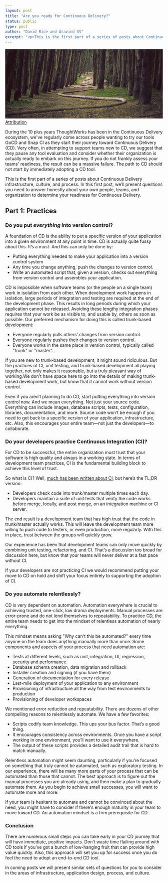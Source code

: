 ```yaml
---
layout: post
title: "Are you ready for Continuous Delivery?"
status: public
type: post
author: "David Rice and Aravind SV"
excerpt: "<p>This is the first part of a series of posts about Continuous Delivery infrastructure, culture, and process. In this first post, we’ll present questions you need to answer honestly about your own people, teams, and organization to determine your readiness for Continuous Delivery.</p>"
---
```


<div class="header-img">
  <img src="/images/blog/are-you-ready-for-continuous-delivery/woodline.jpeg" alt="Ready for Continuous Delivery?"></img>
  <span class="attribution"><a target="_blank" href="https://commons.wikimedia.org/wiki/File:Wood-snake(byJamesForbes).JPG">Attribution</a></span>
</div>

During the 10 plus years ThoughtWorks has been in the Continuous Delivery ecosystem, we've regularly come across people
wanting to try our tools GoCD and Snap CI as they start their journey toward Continuous Delivery (CD). Very often,
in attempting to support teams new to CD, we suggest that they pause any tool evaluation and consider whether their
organization is actually ready to embark on this journey. If you do not frankly assess your teams' readiness, the result
can be a massive failure. The path to CD should not start by immediately adopting a CD tool.

This is the first part of a series of posts about Continuous Delivery infrastructure, culture, and process. In this
first post, we’ll present questions you need to answer honestly about your own people, teams, and organization to
determine your readiness for Continuous Delivery.

## Part 1: Practices

### Do you put <em>everything</em> into version control?

A foundation of CD is the ability to put a specific version of your application into a given environment at any point in
time. CD is actually quite fussy about this. It’s a must. And this can only be done by:

- Putting everything needed to make your application into a version control system 
- Any time you change anything, push the changes to version control. 
- Write an automated script that, given a version, checks out everything from version control and assembles your application. 

CD is impossible when software teams (or the people on a single team) work in isolation from each other. When
development work happens in isolation, large periods of integration and testing are required at the end of the
development phase. This results in long periods during which your application cannot be released. Avoiding these lengthy
integration phases requires that your work be as visible to, and usable by, others as soon as possible. Our preferred
mechanism for doing this is called trunk-based development:

- Everyone regularly pulls others’ changes from version control.
- Everyone regularly pushes their changes to version control.
- Everyone works in the same place in version control, typically called "trunk" or "master".

If you are new to trunk-based development, it might sound ridiculous. But the practices of CI, unit testing, and
trunk-based development all playing together, not only makes it reasonable, but a truly pleasant way of working.We don't
have space here to go into the details of making trunk-based development work, but know that it cannot work without
version control.

Even if you aren’t planning to do CD, start putting everything into version control now. And we mean everything. Not
just your source code. Everything can include images, database scripts, tests, configuration, libraries, documentation,
and more. Source code won’t be enough if you need to get back to a specific version of your application, infrastructure,
etc. Also, this encourages your entire team—not just the developers—to collaborate.

### Do your developers practice Continuous Integration (CI)?

For CD to be successful, the entire organization must trust that your software is high quality and always in a working
state. In terms of development team practices, CI is the fundamental building block to achieve this level of trust.

So what is CI? Well, [much has been written about CI](http://www.martinfowler.com/articles/continuousIntegration.html), but here’s the TL;DR version:

* Developers check code into trunk/master multiple times each day.
* Developers maintain a suite of unit tests that verify the code works before merge, locally, and post merge, on an integration machine or CI server.

The end result is a development team that has high trust that the code in trunk/master actually works. This will leave
the development team more willing to push code to testers, or even production, more regularly. With this in place, trust
between the groups will quickly grow.

Our experience has been that development teams can only move quickly by combining unit testing, refactoring, and
CI. That’s a discussion too broad for discussion here, but know that your teams will never deliver at a fast pace
without CI.

If your developers are not practicing CI we would recommend putting your move to CD on hold and shift your focus
entirely to supporting the adoption of CI.

### Do you automate relentlessly?

CD is very dependent on automation. Automation everywhere is crucial to achieving trusted, one-click, low drama
deployments. Manual processes are error-prone and do not lend themselves to repeatability. To practice CD, the entire
team needs to get into the mindset of relentless automation of nearly everything.

This mindset means asking "Why can't this be automated?" every time anyone on the team does anything manually more than
once. Some components and aspects of your process that need automation are:

* Tests at different levels, such as unit, integration, UI, regression, security and performance
* Database schema creation, data migration and rollback
* Installer creation and signing (if you have them)
* Generation of documentation for every release
* Last-mile deployment of your application to any environment
* Provisioning of infrastructure all the way from test environments to production
* Provisioning of developer workspaces

We mentioned error reduction and repeatability. There are dozens of other compelling reasons to relentlessly automate. We have a few favorites:

* Scripts codify team knowledge. This ups your bus factor. That’s a good thing.
* It encourages consistency across environments. Once you have a script working in one environment, you’ll want to use it everywhere.
* The output of these scripts provides a detailed audit trail that is hard to match manually.

Relentless automation might seem daunting, particularly if you’re focused on something that truly cannot be automated,
such as exploratory testing. In our experience, there will be many more parts of your process that can be automated than
those that cannot. The best approach is to figure out the manual processes you are already using, and then make a plan
to gradually automate them. As you begin to achieve small successes, you will want to automate more and more.

If your team is hesitant to automate and cannot be convinced about the need, you might have to consider if there's
enough maturity in your team to move toward CD. An automation mindset is a firm prerequisite for CD.

### Conclusion

There are numerous small steps you can take early in your CD journey that will have immediate, positive impacts. Don’t
waste time flailing around with CD tools if you’ve got a bunch of low-hanging fruit that can provide high value
quickly. Also, this approach will set you up for success once you do feel the need to adopt an end-to-end CD tool.

In coming posts we will present similar sets of questions for you to consider in the areas of infrastructure,
application design, process, and culture.

<style>
  .blog .post-content ul {
    margin: -5px 0 20px 0;
    padding-left: 3em;
  }
</style>
